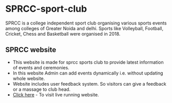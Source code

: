# SPRCC-sport-club

SPRCC is a college independent sport club organising various sports events among colleges of Greater Noida and delhi.
Sports like Volleyball, Football, Cricket, Chess and Basketball were organised in 2018.

## SPRCC website

* This website is made for sprcc sports club to provide latest information of events and ceremonies. 
* In this website Admin can add events dynamically i.e. without updating whole website. 
* Website includes user feedback system. So visitors can give a feedback or a massage to club head.
* [Click here](http://sprccsportsclub.com) - To visit live running website.
